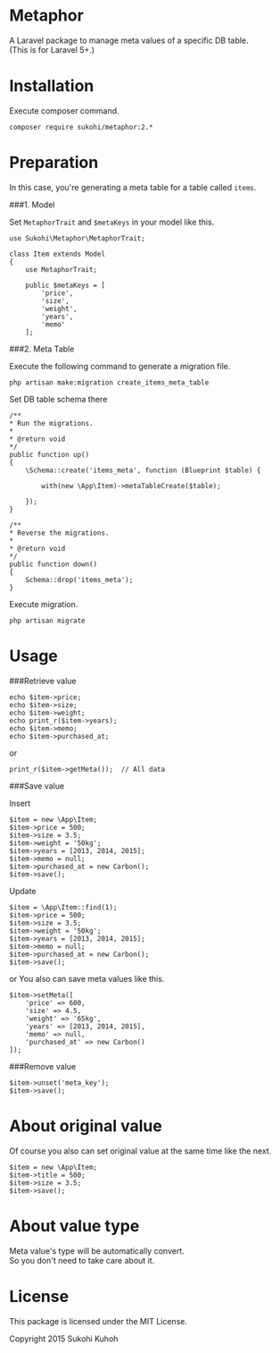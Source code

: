 Metaphor
=====

A Laravel package to manage meta values of a specific DB table.  
(This is for Laravel 5+.)

Installation
====

Execute composer command.

    composer require sukohi/metaphor:2.*

Preparation
====

In this case, you're generating a meta table for a table called `items`. 

###1. Model

Set `MetaphorTrait` and `$metaKeys` in your model like this.

    use Sukohi\Metaphor\MetaphorTrait;
    
    class Item extends Model
    {
        use MetaphorTrait;
    
        public $metaKeys = [
            'price',
            'size',
            'weight',
            'years',
            'memo'
        ];

###2. Meta Table

Execute the following command to generate a migration file.

    php artisan make:migration create_items_meta_table

   
Set DB table schema there

    /**
    * Run the migrations.
    *
    * @return void
    */
    public function up()
    {
        \Schema::create('items_meta', function (Blueprint $table) {

            with(new \App\Item)->metaTableCreate($table);

        });
    }
    
    /**
    * Reverse the migrations.
    *
    * @return void
    */
    public function down()
    {
        Schema::drop('items_meta');
    }
    

Execute migration.

    php artisan migrate


Usage
====

###Retrieve value

    echo $item->price;
    echo $item->size;
    echo $item->weight;
    echo print_r($item->years);
    echo $item->memo;
    echo $item->purchased_at;
    
or 

    print_r($item->getMeta());  // All data

###Save value
    
Insert
    
    $item = new \App\Item;
    $item->price = 500;
    $item->size = 3.5;
    $item->weight = '50kg';
    $item->years = [2013, 2014, 2015];
    $item->memo = null;
    $item->purchased_at = new Carbon();
    $item->save();
    
Update
    
    $item = \App\Item::find(1);
    $item->price = 500;
    $item->size = 3.5;
    $item->weight = '50kg';
    $item->years = [2013, 2014, 2015];
    $item->memo = null;
    $item->purchased_at = new Carbon();
    $item->save();
    
or You also can save meta values like this.

    $item->setMeta([
        'price' => 600,
        'size' => 4.5,
        'weight' => '65kg',
        'years' => [2013, 2014, 2015],
        'memo' => null,
        'purchased_at' => new Carbon()
    ]);

###Remove value

    $item->unset('meta_key');
    $item->save();

About original value
====

Of course you also can set original value at the same time like the next.

    $item = new \App\Item;
    $item->title = 500;
    $item->size = 3.5;
    $item->save();

About value type
====

Meta value's type will be automatically convert.  
So you don't need to take care about it.

License
====

This package is licensed under the MIT License.

Copyright 2015 Sukohi Kuhoh